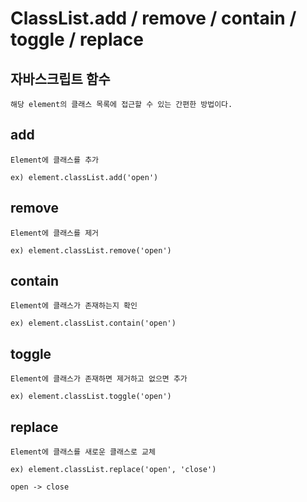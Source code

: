 # ClassList.add / remove / contain / toggle / replace

## 자바스크립트 함수
```
해당 element의 클래스 목록에 접근할 수 있는 간편한 방법이다.
```

## add
```
Element에 클래스를 추가   

ex) element.classList.add('open')
```

## remove
```
Element에 클래스를 제거   

ex) element.classList.remove('open')
```

## contain
```
Element에 클래스가 존재하는지 확인  

ex) element.classList.contain('open')
```

## toggle
```
Element에 클래스가 존재하면 제거하고 없으면 추가 

ex) element.classList.toggle('open')
```

## replace
```
Element에 클래스를 새로운 클래스로 교체

ex) element.classList.replace('open', 'close')

open -> close
```





